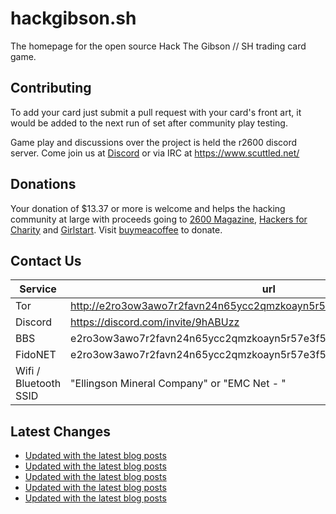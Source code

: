 # hackgibson.sh
The homepage for the open source Hack The Gibson // SH trading card game.


## Contributing

To add your card just submit a pull request with your card's front art, it would be added to the next run of set after community play testing.

Game play and discussions over the project is held the r2600 discord server. Come join us at [Discord](https://discord.com/invite/9hABUzz) or via IRC at https://www.scuttled.net/


## Donations

Your donation of $13.37 or more is welcome and helps the hacking community at large with proceeds going to [2600 Magazine](https://2600.com/), [Hackers for Charity](https://hackersforcharity.org) and [Girlstart](https://girlstart.org).  Visit [buymeacoffee](https://www.buymeacoffee.com/hackgibson.sh) to donate.


## Contact Us

Service | url
-|-
Tor | http://e2ro3ow3awo7r2favn24n65ycc2qmzkoayn5r57e3f56nvjwdcgg32ad.onion
Discord | https://discord.com/invite/9hABUzz
BBS | e2ro3ow3awo7r2favn24n65ycc2qmzkoayn5r57e3f56nvjwdcgg32ad.onion:23
FidoNET | e2ro3ow3awo7r2favn24n65ycc2qmzkoayn5r57e3f56nvjwdcgg32ad.onion:24554
Wifi / Bluetooth SSID | "Ellingson Mineral Company" or "EMC Net - <fidonet address>"

## Latest Changes
<!-- BLOG-POST-LIST:START -->
- [Updated with the latest blog posts](https://github.com/DFW2600/hackgibson.sh/commit/b9494b9eb46efa0c709dfc9e1b7305c82924bd2b)
- [Updated with the latest blog posts](https://github.com/DFW2600/hackgibson.sh/commit/aea2d0c821b736b99f655cbb92af4ffdce00f7c7)
- [Updated with the latest blog posts](https://github.com/DFW2600/hackgibson.sh/commit/73aa713363175a9fb8ba52240fd58296bf4a3907)
- [Updated with the latest blog posts](https://github.com/DFW2600/hackgibson.sh/commit/2816cd1637eebf53b17739b1fe92dc5e0c5344d4)
- [Updated with the latest blog posts](https://github.com/DFW2600/hackgibson.sh/commit/c1d4205ab66a55c347a9cc5d6f5c6e890cfd9cab)
<!-- BLOG-POST-LIST:END -->
